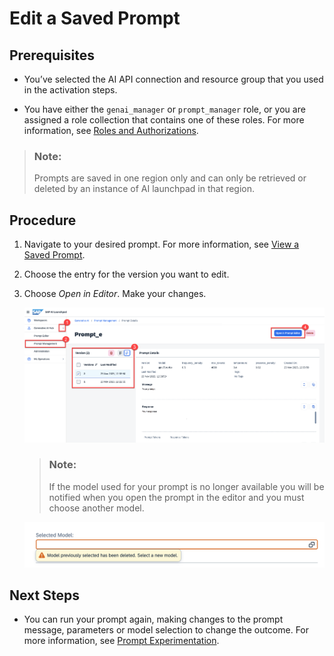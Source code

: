 <!-- loio5f53a57b2beb4eac846201ecb4daae21 -->

# Edit a Saved Prompt



<a name="loio5f53a57b2beb4eac846201ecb4daae21__prereq_yxf_gyb_rzb"/>

## Prerequisites

-   You’ve selected the AI API connection and resource group that you used in the activation steps.

-   You have either the `genai_manager` or `prompt_manager` role, or you are assigned a role collection that contains one of these roles. For more information, see [Roles and Authorizations](roles-and-authorizations-4ef8499.md).


> ### Note:  
> Prompts are saved in one region only and can only be retrieved or deleted by an instance of AI launchpad in that region.



<a name="loio5f53a57b2beb4eac846201ecb4daae21__steps_tfy_jcv_jzb"/>

## Procedure

1.  Navigate to your desired prompt. For more information, see [View a Saved Prompt](view-a-saved-prompt-d07a272.md).

2.  Choose the entry for the version you want to edit.

3.  Choose *Open in Editor*. Make your changes.

    ![](images/open_in_prompt_editor_d2b6cc5.png)

    > ### Note:  
    > If the model used for your prompt is no longer available you will be notified when you open the prompt in the editor and you must choose another model.

    ![](images/choose_new_model_e70d769.png)




## Next Steps

-   You can run your prompt again, making changes to the prompt message, parameters or model selection to change the outcome. For more information, see [Prompt Experimentation](prompt-experimentation-384cc0c.md).


